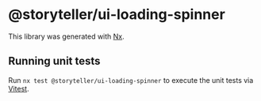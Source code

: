 # @storyteller/ui-loading-spinner

This library was generated with [Nx](https://nx.dev).

## Running unit tests

Run `nx test @storyteller/ui-loading-spinner` to execute the unit tests via [Vitest](https://vitest.dev/).
